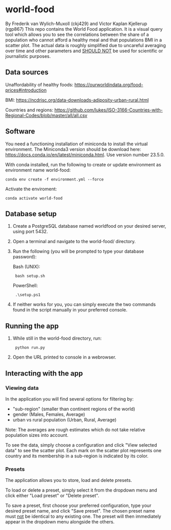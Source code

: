 # world-food
By Frederik van Wylich-Muxoll (ckj429) and Victor Kaplan Kjellerup (rgp867)
This repo contains the World Food application. It is a visual query tool which allows you to see the correlations between the share of a population who cannot afford a healthy meal and that populations BMI in a scatter plot. The actual data is roughly simplified due to uncareful averaging over time and other parameters and <ins>SHOULD NOT</ins> be used for scientific or journalistic purposes.

## Data sources
Unaffordability of healthy foods:
https://ourworldindata.org/food-prices#introduction

BMI:
https://ncdrisc.org/data-downloads-adiposity-urban-rural.html

Countries and regions:
https://github.com/lukes/ISO-3166-Countries-with-Regional-Codes/blob/master/all/all.csv

## Software
You need a functioning installation of miniconda to install the virtual environment. The Miniconda3 version should be download here: https://docs.conda.io/en/latest/miniconda.html. Use version number 23.5.0.

With conda installed, run the following to create or update environment as environment name world-food:

    conda env create -f environment.yml --force

Activate the enviroment:

    conda activate world-food

## Database setup
1. Create a PostgreSQL database named worldfood on your desired server, using port 5432.
2. Open a terminal and navigate to the world-food/ directory.
3. Run the following (you will be prompted to type your database password):

    Bash (UNIX):
        
        bash setup.sh

    PowerShell:
    
        .\setup.ps1

4. If neither works for you, you can simply execute the two commands found in the script manually in your preferred console.


## Running the app
1. While still in the world-food directory, run:

        python run.py

2. Open the URL printed to console in a webrowser.

## Interacting with the app
### Viewing data
In the application you will find several options for filtering by:
* "sub-region" (smaller than continent regions of the world)
* gender (Males, Females, Average)
* urban vs rural population (Urban, Rural, Average)

Note: The averages are rough estimates which do not take relative population sizes into account.

To see the data, simply choose a configuration and click "View selected data" to see the scatter plot. Each mark on the scatter plot represents one country and its membership in a sub-region is indicated by its color.

### Presets
The application allows you to store, load and delete presets.

To load or delete a preset, simply select it from the dropdown menu and click either "Load preset" or "Delete preset".

To save a preset, first choose your preferred configuration, type your desired preset name, and click "Save preset". The chosen preset name must <ins>not</ins> be identical to any existing one. The preset will then immediately appear in the dropdown menu alongside the others.